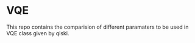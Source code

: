 # VQE
This repo contains the comparision of different paramaters to be used in VQE class given by qiski.
